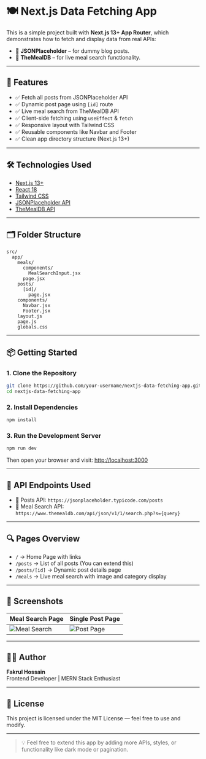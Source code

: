# 🍽️ Next.js Data Fetching App

This is a simple project built with **Next.js 13+ App Router**, which demonstrates how to fetch and display data from real APIs:

- 📘 **JSONPlaceholder** – for dummy blog posts.
- 🍔 **TheMealDB** – for live meal search functionality.

---

## 🚀 Features

- ✅ Fetch all posts from JSONPlaceholder API
- ✅ Dynamic post page using `[id]` route
- ✅ Live meal search from TheMealDB API
- ✅ Client-side fetching using `useEffect` & `fetch`
- ✅ Responsive layout with Tailwind CSS
- ✅ Reusable components like Navbar and Footer
- ✅ Clean app directory structure (Next.js 13+)

---

## 🛠️ Technologies Used

- [Next.js 13+](https://nextjs.org/)
- [React 18](https://react.dev/)
- [Tailwind CSS](https://tailwindcss.com/)
- [JSONPlaceholder API](https://jsonplaceholder.typicode.com/)
- [TheMealDB API](https://www.themealdb.com/api.php)

---

## 🗂️ Folder Structure

```
src/
  app/
    meals/
      components/
        MealSearchInput.jsx
      page.jsx
    posts/
      [id]/
        page.jsx
    components/
      Navbar.jsx
      Footer.jsx
    layout.js
    page.js
    globals.css
```

---

## 📦 Getting Started

### 1. Clone the Repository

```bash
git clone https://github.com/your-username/nextjs-data-fetching-app.git
cd nextjs-data-fetching-app
```

### 2. Install Dependencies

```bash
npm install
```

### 3. Run the Development Server

```bash
npm run dev
```

Then open your browser and visit: [http://localhost:3000](http://localhost:3000)

---

## 📌 API Endpoints Used

- 🔸 Posts API: `https://jsonplaceholder.typicode.com/posts`
- 🔸 Meal Search API: `https://www.themealdb.com/api/json/v1/1/search.php?s={query}`

---

## 🔍 Pages Overview

- `/` → Home Page with links
- `/posts` → List of all posts (You can extend this)
- `/posts/[id]` → Dynamic post details page
- `/meals` → Live meal search with image and category display

---

## 📸 Screenshots

| Meal Search Page | Single Post Page |
|------------------|------------------|
| ![Meal Search](https://via.placeholder.com/300x200?text=Meal+Search) | ![Post Page](https://via.placeholder.com/300x200?text=Post+Page) |

---

## 🧑‍💻 Author

**Fakrul Hossain**  
Frontend Developer | MERN Stack Enthusiast

---

## 📝 License

This project is licensed under the MIT License — feel free to use and modify.

---

> 💡 Feel free to extend this app by adding more APIs, styles, or functionality like dark mode or pagination.
